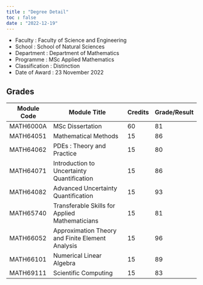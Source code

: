 ```yaml
---
title : "Degree Detail"
toc : false
date : "2022-12-19"
---
```


* Faculty : Faculty of Science and Engineering 
* School : School of Natural Sciences 
* Department : Department of Mathematics
* Programme : MSc Applied Mathematics
* Classification : Distinction 
* Date of Award : 23 November 2022 

## Grades 

| Module Code | Module Title | Credits | Grade/Result | 
| --- | --- | --- | --- |
| MATH6000A | MSc Dissertation | 60 | 81 | 
| MATH64051 | Mathematical Methods | 15 | 86 | 
| MATH64062 | PDEs : Theory and Practice | 15 | 80 | 
| MATH64071 | Introduction to Uncertainty Quantification | 15 | 86 | 
| MATH64082 | Advanced Uncertainty Quantification | 15 | 93 |
| MATH65740 | Transferable Skills for Applied Mathematicians | 15 | 81 |
| MATH66052 | Approximation Theory and Finite Element Analysis | 15 | 96 | 
| MATH66101 | Numerical Linear Algebra | 15 | 89 | 
| MATH69111 | Scientific Computing | 15 | 83 | 
